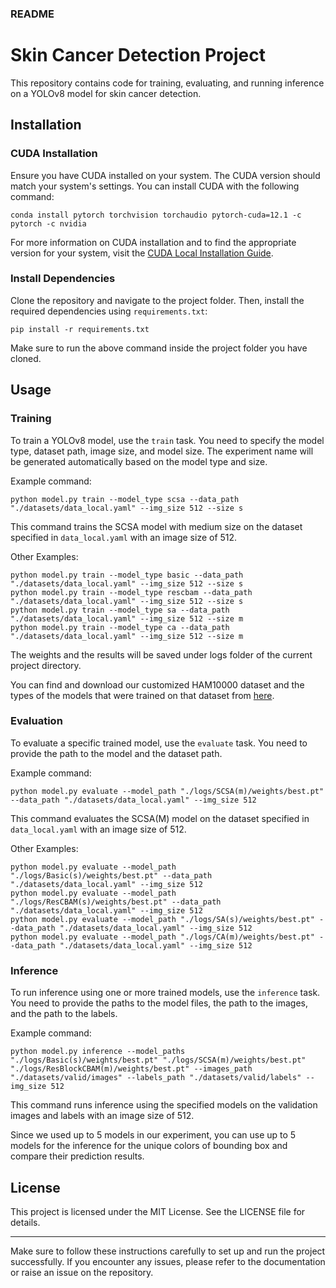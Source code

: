 ### README

# Skin Cancer Detection Project

This repository contains code for training, evaluating, and running inference on a YOLOv8 model for skin cancer detection.

## Installation

### CUDA Installation

Ensure you have CUDA installed on your system. The CUDA version should match your system's settings. You can install CUDA with the following command:

```
conda install pytorch torchvision torchaudio pytorch-cuda=12.1 -c pytorch -c nvidia
```


For more information on CUDA installation and to find the appropriate version for your system, visit the [CUDA Local Installation Guide](https://pytorch.org/get-started/locally/).

### Install Dependencies

Clone the repository and navigate to the project folder. Then, install the required dependencies using `requirements.txt`:

```
pip install -r requirements.txt
```


Make sure to run the above command inside the project folder you have cloned.

## Usage

### Training

To train a YOLOv8 model, use the `train` task. You need to specify the model type, dataset path, image size, and model size. The experiment name will be generated automatically based on the model type and size.

Example command:
```
python model.py train --model_type scsa --data_path "./datasets/data_local.yaml" --img_size 512 --size s
```
This command trains the SCSA model with medium size on the dataset specified in `data_local.yaml` with an image size of 512.

Other Examples:
```
python model.py train --model_type basic --data_path "./datasets/data_local.yaml" --img_size 512 --size s
python model.py train --model_type rescbam --data_path "./datasets/data_local.yaml" --img_size 512 --size s
python model.py train --model_type sa --data_path "./datasets/data_local.yaml" --img_size 512 --size m
python model.py train --model_type ca --data_path "./datasets/data_local.yaml" --img_size 512 --size m
```
The weights and the results will be saved under logs folder of the current project directory.

You can find and download our customized HAM10000 dataset and the types of the models that were trained on that dataset from [here](https://drive.google.com/drive/folders/17glL50zG9XtoJaM6t0cUgPZhdufNYv81?usp=drive_link).

### Evaluation

To evaluate a specific trained model, use the `evaluate` task. You need to provide the path to the model and the dataset path.

Example command:

```
python model.py evaluate --model_path "./logs/SCSA(m)/weights/best.pt" --data_path "./datasets/data_local.yaml" --img_size 512
```

This command evaluates the SCSA(M) model on the dataset specified in `data_local.yaml` with an image size of 512.

Other Examples:
```
python model.py evaluate --model_path "./logs/Basic(s)/weights/best.pt" --data_path "./datasets/data_local.yaml" --img_size 512
python model.py evaluate --model_path "./logs/ResCBAM(s)/weights/best.pt" --data_path "./datasets/data_local.yaml" --img_size 512
python model.py evaluate --model_path "./logs/SA(s)/weights/best.pt" --data_path "./datasets/data_local.yaml" --img_size 512
python model.py evaluate --model_path "./logs/CA(m)/weights/best.pt" --data_path "./datasets/data_local.yaml" --img_size 512
```

### Inference

To run inference using one or more trained models, use the `inference` task. You need to provide the paths to the model files, the path to the images, and the path to the labels.

Example command:

```
python model.py inference --model_paths "./logs/Basic(s)/weights/best.pt" "./logs/SCSA(m)/weights/best.pt" "./logs/ResBlockCBAM(m)/weights/best.pt" --images_path "./datasets/valid/images" --labels_path "./datasets/valid/labels" --img_size 512
```

This command runs inference using the specified models on the validation images and labels with an image size of 512.

Since we used up to 5 models in our experiment, you can use up to 5 models for the inference for the unique colors of bounding box and compare their prediction results.

## License

This project is licensed under the MIT License. See the LICENSE file for details.

---

Make sure to follow these instructions carefully to set up and run the project successfully. If you encounter any issues, please refer to the documentation or raise an issue on the repository.
